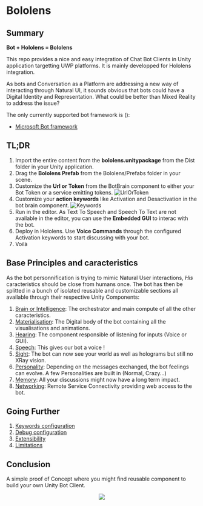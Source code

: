 Bololens
========

## Summary
**Bot + Hololens = Bololens**

This repo provides a nice and easy integration of Chat Bot Clients in Unity application targetting UWP platforms. It is mainly developped for Hololens integration.

As bots and Conversation as a Platform are addressing a new way of interacting through Natural UI, it sounds obvious that bots could have a Digital Identity and Representation. What could be better than Mixed Reality to address the issue? 

The only currently supported bot framework is ():
- [Microsoft Bot framework](https://dev.botframework.com/)

## TL;DR
1. Import the entire content from the **bololens.unitypackage** from the Dist folder in your Unity application.
2. Drag the **Bololens Prefab** from the Bololens/Prefabs folder in your scene.
3. Customize the **Url or Token** from the BotBrain component to either your Bot Token or a service emitting tokens.
![UrlOrToken](blob/master/Documentation/Pictures/UrlOrToken.png)
4. Customize your **action keywords** like Activation and Desactivation in the bot brain component.
![Keywords](blob/master/Documentation/Pictures/Keywords.png)
5. Run in the editor. As Text To Speech and Speech To Text are not available in the editor, you can use the **Embedded GUI** to interac with the bot.
6. Deploy in Hololens. Use **Voice Commands** through the configured Activation keywords to start discussing with your bot.
7. Voilà

## Base Principles and caracteristics
As the bot personnification is trying to mimic Natural User interactions, *His* caracteristics should be close from humans once. The bot has then be splitted in a bunch of isolated reusable and customizable sections all available through their respective Unity Components:

1. [Brain or Intelligence](Documentation/Brain.md): The orchestrator and main compute of all the other caracteristics.
2. [Materialisation](Documentation/Materialisation.md): The Digital body of the bot containing all the visualisations and animations.
3. [Hearing](Documentation/Hearing.md): The component responsible of listening for inputs (Voice or GUI).
4. [Speech](Documentation/Speech.md): This gives our bot a voice !
5. [Sight](Documentation/Sight.md): The bot can now see your world as well as holograms but still no XRay vision.
6. [Personality](Documentation/Personality.md): Depending on the messages exchanged, the bot feelings can evolve. A few Personalities are built in (Normal, Crazy...)
7. [Memory](Documentation/Memory.md): All your discussions might now have a long term impact.
8. [Networking](Documentation/Networking.md): Remote Service Connectivity providing web access to the bot.

## Going Further
1. [Keywords configuration](Documentation/KeywordsConfiguration.md)
2. [Debug configuration](Documentation/DebugConfiguration.md)
3. [Extensibility](Documentation/Extensibility.md)
4. [Limitations](Documentation/Limitations.md)

## Conclusion
A simple proof of Concept where you might find reusable component to build your own Unity Bot Client.

<p align="center">
  <img src="blob/master/Documentation/Pictures/Bot.png">
</p>